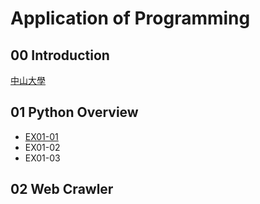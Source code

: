# Application of Programming

## 00 Introduction
[中山大學](http://www.nsysu.edu.tw)
## 01 Python Overview

- [EX01-01](nb00.ipynb)
- EX01-02
- EX01-03

## 02 Web Crawler



